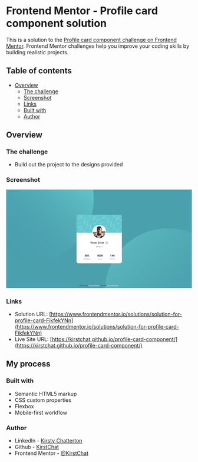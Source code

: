 # Frontend Mentor - Profile card component solution

This is a solution to the [Profile card component challenge on Frontend Mentor](https://www.frontendmentor.io/challenges/profile-card-component-cfArpWshJ). Frontend Mentor challenges help you improve your coding skills by building realistic projects.

## Table of contents

- [Overview](#overview)
  - [The challenge](#the-challenge)
  - [Screenshot](#screenshot)
  - [Links](#links)
  - [Built with](#built-with)
  - [Author](#author)

## Overview

### The challenge

- Build out the project to the designs provided

### Screenshot

![Screenshot](/images/desktop-screenshot.png)

### Links

- Solution URL: [https://www.frontendmentor.io/solutions/solution-for-profile-card-FikfekYNn](https://www.frontendmentor.io/solutions/solution-for-profile-card-FikfekYNn)
- Live Site URL: [https://kirstchat.github.io/profile-card-component/](https://kirstchat.github.io/profile-card-component/)

## My process

### Built with

- Semantic HTML5 markup
- CSS custom properties
- Flexbox
- Mobile-first workflow

### Author

- LinkedIn - [Kirsty Chatterton](https://www.linkedin.com/in/kirsty-c-154781a4/)
- Github - [KirstChat](https://github.com/KirstChat)
- Frontend Mentor - [@KirstChat](https://www.frontendmentor.io/profile/KirstChat)
